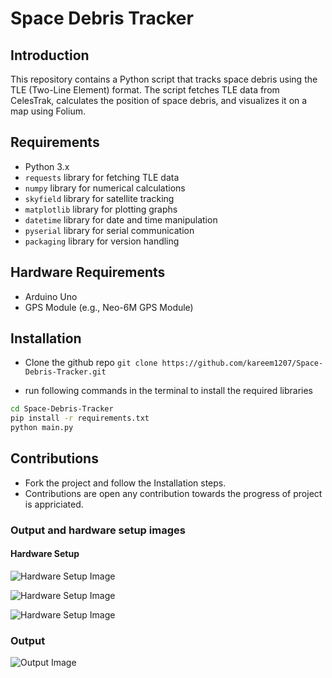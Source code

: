 # Space Debris Tracker

## Introduction

This repository contains a Python script that tracks space debris using the TLE (Two-Line Element) format. The script fetches TLE data from CelesTrak, calculates the position of space debris, and visualizes it on a map using Folium.

## Requirements

- Python 3.x
- `requests` library for fetching TLE data
- `numpy` library for numerical calculations
- `skyfield` library for satellite tracking
- `matplotlib` library for plotting graphs
- `datetime` library for date and time manipulation
- `pyserial` library for serial communication
- `packaging` library for version handling

## Hardware Requirements

- Arduino Uno
- GPS Module (e.g., Neo-6M GPS Module)

## Installation

- Clone the github repo
```git clone https://github.com/kareem1207/Space-Debris-Tracker.git```

- run following commands in the terminal to install the required libraries

```bash
cd Space-Debris-Tracker
pip install -r requirements.txt
python main.py
```

## Contributions

- Fork the project and follow the Installation steps.
- Contributions are open any contribution towards the progress of project is appriciated.

### Output and hardware setup images

#### Hardware Setup

![Hardware Setup Image](./Hardware1.jpg)

![Hardware Setup Image](./Hardware2.jpg)

![Hardware Setup Image](./Hardware3.jpg)

### Output

![Output Image](./output.jpg)
